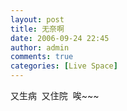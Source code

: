 ```yaml
---
layout: post
title: 无奈啊
date: 2006-09-24 22:45
author: admin
comments: true
categories: [Live Space]
---
```

<div>又生病  又住院  唉~~~   </div>
